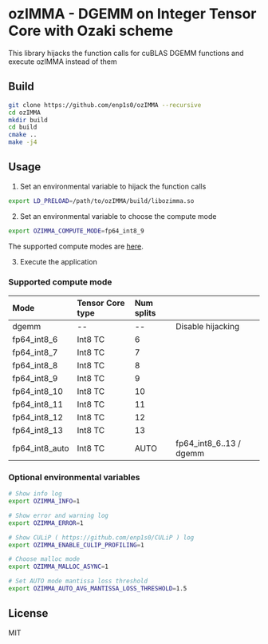 # ozIMMA - DGEMM on Integer Tensor Core with Ozaki scheme

This library hijacks the function calls for cuBLAS DGEMM functions and execute ozIMMA instead of them

## Build
```bash
git clone https://github.com/enp1s0/ozIMMA --recursive
cd ozIMMA
mkdir build
cd build
cmake ..
make -j4
```

## Usage

1. Set an environmental variable to hijack the function calls
```bash
export LD_PRELOAD=/path/to/ozIMMA/build/libozimma.so
```

2. Set an environmental variable to choose the compute mode
```bash
export OZIMMA_COMPUTE_MODE=fp64_int8_9
```
The supported compute modes are [here](#supported-compute-mode).

3. Execute the application

### Supported compute mode
| Mode          | Tensor Core type | Num splits |                         |
|:--------------|:-----------------|:-----------|:------------------------|
|dgemm          | --               | --         | Disable hijacking       |
|fp64_int8_6    | Int8 TC          | 6          |                         |
|fp64_int8_7    | Int8 TC          | 7          |                         |
|fp64_int8_8    | Int8 TC          | 8          |                         |
|fp64_int8_9    | Int8 TC          | 9          |                         |
|fp64_int8_10   | Int8 TC          | 10         |                         |
|fp64_int8_11   | Int8 TC          | 11         |                         |
|fp64_int8_12   | Int8 TC          | 12         |                         |
|fp64_int8_13   | Int8 TC          | 13         |                         |
|fp64_int8_auto | Int8 TC          | AUTO       | fp64_int8_6..13 / dgemm |


### Optional environmental variables
```bash
# Show info log
export OZIMMA_INFO=1

# Show error and warning log
export OZIMMA_ERROR=1

# Show CULiP ( https://github.com/enp1s0/CULiP ) log
export OZIMMA_ENABLE_CULIP_PROFILING=1

# Choose malloc mode
export OZIMMA_MALLOC_ASYNC=1

# Set AUTO mode mantissa loss threshold
export OZIMMA_AUTO_AVG_MANTISSA_LOSS_THRESHOLD=1.5
```

## License
MIT
